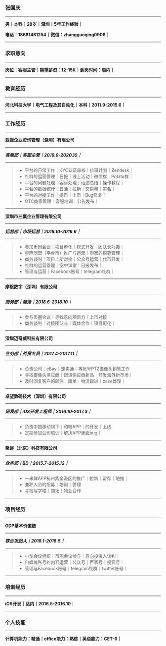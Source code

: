 ### **张国庆**

---

**男｜本科｜28岁｜深圳｜5年工作经验｜**

**电话：18681481254｜微信：zhangguoqing0906｜**

---

### 求职意向

---

**岗位：客服主管｜期望薪资：12-15K｜到岗时间：周内｜**

---

### 教育经历

---

**河北科技大学｜电气工程及其自动化｜本科｜2011.9-2015.6｜**

---

### 工作经历

---

**亚视企业资询管理（深圳）有限公司**

---

***客服部｜客服主管｜2019.9-2020.10｜***

---

> - 平台的日常工作｜KYC认证审核｜排班计划｜Zendesk｜
> - 社群的运营管理｜日报｜线上活动｜微信群｜Potato群｜
> - 平台的问题处理｜客诉处理｜话述总结｜操作教程｜
> - 平台的数据统计｜日活｜拉新｜交易量｜实名｜
> - 平台的对接工作｜提币｜上币｜Bug修复｜
> - OTC商家管理｜客服培训｜公告发布｜
>

---

**深圳市三赢企业管理有限公司**

---

***运营部｜市场运营｜2018.10-2019.9｜***

---

> - 参加币圈会议｜项目孵化｜模式开发｜团队长对接｜
> - 星际同盟（平台币）推广与运营｜商家的招募管理｜
> - 商务谈判｜项目上所对接｜公众号运营｜代币开发｜
> - 社群的运营管理｜空中课堂｜日报发布｜
> - 管理与运营｜Facebook账号｜telegram社群｜
>

---

**摩根数字（深圳）有限公司**

---

***商务部｜商务｜2018.6-2018.10｜***

---

> - 参与币圈会议｜寻找意向项目方｜上币对接｜
> - 商务谈判｜对接团队长｜媒体合作｜项目孵化｜
>

---

**深圳迈奇威科技有限公司**

---

***业务部｜外贸专员｜2017.4-2017.11｜***

---

> - 负责公司｜eBay｜速卖通｜等账号PTZ摄像头销售工作
> - 寻找摄像头供应商｜跟进供应商新品｜开发海外新市场｜
> - 及时回复客户的邮件｜跟单｜物流跟进｜case处理｜
>

---

**卓望数码技术（深圳）有限公司**

---

***研发部｜iOS开发工程师｜2016.10-2017.3｜***

---

> - 负责中国移动旗下｜和粉APP｜的开发｜上线
> - 定期参加公司培训｜解决APP里面bug｜
>

---

**聚鲜（北京）科技有限公司**

---

***业务部｜BD｜2015.7-2015.12｜***

---

> - 一米鲜APP杭州紫金港区的推广｜拉新｜留存｜地推｜
> - 兼职人员的招募｜培训｜管理
> - 寻找写字楼｜商场｜物业合作
>

---

### 项目经历

---

**GDP基本价值链**

---

***联合发起人｜2018.1-2018.5｜***

---

> - 小型会议组织｜币圈会议参与｜意向投资人谈判｜
> - 自媒体账号的内容运营｜公众号｜百家号｜搜狐号｜
> - 管理与Facebook账号｜telegram社群｜twitter账号｜
>

---

### 培训经历

---

**iOS开发｜达内｜2016.5-2016.10｜**

---

### 个人技能

---

**计算机能力：精通｜office能力：熟练｜英语能力：CET-6｜**


